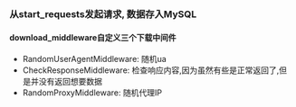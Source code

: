 ### 从start_requests发起请求, 数据存入MySQL


#### download_middleware自定义三个下载中间件
- RandomUserAgentMiddleware: 随机ua
- CheckResponseMiddleware: 检查响应内容,因为虽然有些是正常返回了,但是并没有返回想要数据
- RandomProxyMiddleware: 随机代理IP